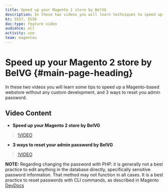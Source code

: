 ```yaml
---
title: Speed up your Magento 2 store by BelVG
description: In these two videos you will learn techniques to speed up a Magento-based webstore and how to reset admin password.
kt: 5557, 5558
doc-type: feature video
audience: all
activity: use
team: magentou
---
```

# Speed up your Magento 2 store by BelVG {#main-page-heading}

In these two videos you will learn some tips to speed up a Magento-based webstore without any custom development, and 3 ways to reset you admin password.

## Video Content

* **Speed up your Magento 2 store by BelVG**

>[!VIDEO](https://video.tv.adobe.com/v/35782?quality=12&learn=on)

* **3 ways to reset your admin password by BelVG**

>[!VIDEO](https://video.tv.adobe.com/v/35751?quality=12&learn=on)

**NOTE:** Regarding changing the password with PHP: it is generally not a best practice to edit anything in the database directly, specifically sensitive password information. That method may not function in all cases. It is a best practice to reset passwords with CLI commands, as described in Magento [DevDocs](https://devdocs.magento.com/guides/v2.3/install-gde/install/cli/install-cli-subcommands-admin.html)
